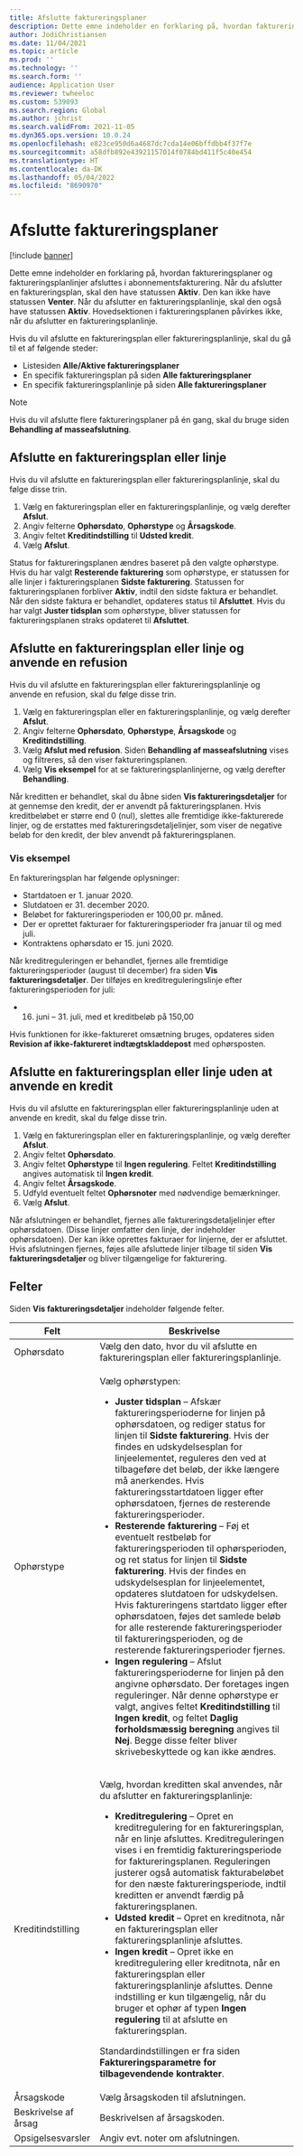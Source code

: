 ```yaml
---
title: Afslutte faktureringsplaner
description: Dette emne indeholder en forklaring på, hvordan faktureringsplaner og faktureringsplanlinjer afsluttes i abonnementsfakturering.
author: JodiChristiansen
ms.date: 11/04/2021
ms.topic: article
ms.prod: ''
ms.technology: ''
ms.search.form: ''
audience: Application User
ms.reviewer: twheeloc
ms.custom: 539093
ms.search.region: Global
ms.author: jchrist
ms.search.validFrom: 2021-11-05
ms.dyn365.ops.version: 10.0.24
ms.openlocfilehash: e823ce950d6a4687dc7cda14e06bffdbb4f37f7e
ms.sourcegitcommit: a58dfb892e43921157014f0784bd411f5c40e454
ms.translationtype: HT
ms.contentlocale: da-DK
ms.lasthandoff: 05/04/2022
ms.locfileid: "8690970"
---
```

# <a name="terminate-billing-schedules"></a>Afslutte faktureringsplaner

[!include [banner](../includes/banner.md)]

Dette emne indeholder en forklaring på, hvordan faktureringsplaner og faktureringsplanlinjer afsluttes i abonnementsfakturering. Når du afslutter en faktureringsplan, skal den have statussen **Aktiv**. Den kan ikke have statussen **Venter**. Når du afslutter en faktureringsplanlinje, skal den også have statussen **Aktiv**. Hovedsektionen i faktureringsplanen påvirkes ikke, når du afslutter en faktureringsplanlinje.

Hvis du vil afslutte en faktureringsplan eller faktureringsplanlinje, skal du gå til et af følgende steder:

- Listesiden **Alle/Aktive faktureringsplaner**
- En specifik faktureringsplan på siden **Alle faktureringsplaner**
- En specifik faktureringsplanlinje på siden **Alle faktureringsplaner**

> [!NOTE]
> Hvis du vil afslutte flere faktureringsplaner på én gang, skal du bruge siden **Behandling af masseafslutning**.

## <a name="terminate-a-billing-schedule-or-line"></a>Afslutte en faktureringsplan eller linje

Hvis du vil afslutte en faktureringsplan eller faktureringsplanlinje, skal du følge disse trin.

1. Vælg en faktureringsplan eller en faktureringsplanlinje, og vælg derefter **Afslut**. 
2. Angiv felterne **Ophørsdato**, **Ophørstype** og **Årsagskode**.
3. Angiv feltet **Kreditindstilling** til **Udsted kredit**.
4. Vælg **Afslut**.

Status for faktureringsplanen ændres baseret på den valgte ophørstype. Hvis du har valgt **Resterende fakturering** som ophørstype, er statussen for alle linjer i faktureringsplanen **Sidste fakturering**. Statussen for faktureringsplanen forbliver **Aktiv**, indtil den sidste faktura er behandlet. Når den sidste faktura er behandlet, opdateres status til **Afsluttet**. Hvis du har valgt **Juster tidsplan** som ophørstype, bliver statussen for faktureringsplanen straks opdateret til **Afsluttet**.

## <a name="terminate-a-billing-schedule-or-line-and-apply-a-refund"></a>Afslutte en faktureringsplan eller linje og anvende en refusion

Hvis du vil afslutte en faktureringsplan eller faktureringsplanlinje og anvende en refusion, skal du følge disse trin.

1. Vælg en faktureringsplan eller en faktureringsplanlinje, og vælg derefter **Afslut**.
2. Angiv felterne **Ophørsdato**, **Ophørstype**, **Årsagskode** og **Kreditindstilling**.
3. Vælg **Afslut med refusion**. Siden **Behandling af masseafslutning** vises og filtreres, så den viser faktureringsplanen.
4. Vælg **Vis eksempel** for at se faktureringsplanlinjerne, og vælg derefter **Behandling**.

Når kreditten er behandlet, skal du åbne siden **Vis faktureringsdetaljer** for at gennemse den kredit, der er anvendt på faktureringsplanen. Hvis kreditbeløbet er større end 0 (nul), slettes alle fremtidige ikke-fakturerede linjer, og de erstattes med faktureringsdetaljelinjer, som viser de negative beløb for den kredit, der blev anvendt på faktureringsplanen.

### <a name="view-example"></a>Vis eksempel

En faktureringsplan har følgende oplysninger:

- Startdatoen er 1. januar 2020.
- Slutdatoen er 31. december 2020.
- Beløbet for faktureringsperioden er 100,00 pr. måned.
- Der er oprettet fakturaer for faktureringsperioder fra januar til og med juli.
- Kontraktens ophørsdato er 15. juni 2020.

Når kreditreguleringen er behandlet, fjernes alle fremtidige faktureringsperioder (august til december) fra siden **Vis faktureringsdetaljer**. Der tilføjes en kreditreguleringslinje efter faktureringsperioden for juli:

- 16. juni – 31. juli, med et kreditbeløb på 150,00

Hvis funktionen for ikke-faktureret omsætning bruges, opdateres siden **Revision af ikke-faktureret indtægtskladdepost** med ophørsposten.

## <a name="terminate-a-billing-schedule-or-line-without-applying-a-credit"></a>Afslutte en faktureringsplan eller linje uden at anvende en kredit

Hvis du vil afslutte en faktureringsplan eller faktureringsplanlinje uden at anvende en kredit, skal du følge disse trin.

1. Vælg en faktureringsplan eller en faktureringsplanlinje, og vælg derefter **Afslut**.
2. Angiv feltet **Ophørsdato**.
3. Angiv feltet **Ophørstype** til **Ingen regulering**. Feltet **Kreditindstilling** angives automatisk til **Ingen kredit**.
3. Angiv feltet **Årsagskode**.
4. Udfyld eventuelt feltet **Ophørsnoter** med nødvendige bemærkninger.
5. Vælg **Afslut**. 

Når afslutningen er behandlet, fjernes alle faktureringsdetaljelinjer efter ophørsdatoen. (Disse linjer omfatter den linje, der indeholder ophørsdatoen). Der kan ikke oprettes fakturaer for linjerne, der er afsluttet. Hvis afslutningen fjernes, føjes alle afsluttede linjer tilbage til siden **Vis faktureringsdetaljer** og bliver tilgængelige for fakturering.

## <a name="fields"></a>Felter

Siden **Vis faktureringsdetaljer** indeholder følgende felter.

| Felt | Beskrivelse |
|-------|-------------| 
| Ophørsdato | Vælg den dato, hvor du vil afslutte en faktureringsplan eller faktureringsplanlinje. |
| Ophørstype | <p>Vælg ophørstypen:</p><ul><li>**Juster tidsplan** – Afskær faktureringsperioderne for linjen på ophørsdatoen, og rediger status for linjen til **Sidste fakturering**. Hvis der findes en udskydelsesplan for linjeelementet, reguleres den ved at tilbageføre det beløb, der ikke længere må anerkendes. Hvis faktureringsstartdatoen ligger efter ophørsdatoen, fjernes de resterende faktureringsperioder.</li><li>**Resterende fakturering** – Føj et eventuelt restbeløb for faktureringsperioden til ophørsperioden, og ret status for linjen til **Sidste fakturering**. Hvis der findes en udskydelsesplan for linjeelementet, opdateres slutdatoen for udskydelsen. Hvis faktureringens startdato ligger efter ophørsdatoen, føjes det samlede beløb for alle resterende faktureringsperioder til faktureringsperioden, og de resterende faktureringsperioder fjernes.</li><li>**Ingen regulering** – Afslut faktureringsperioderne for linjen på den angivne ophørsdato. Der foretages ingen reguleringer. Når denne ophørstype er valgt, angives feltet **Kreditindstilling** til **Ingen kredit**, og feltet **Daglig forholdsmæssig beregning** angives til **Nej**. Begge disse felter bliver skrivebeskyttede og kan ikke ændres.</li></ul> |
| Kreditindstilling | <p>Vælg, hvordan kreditten skal anvendes, når du afslutter en faktureringsplanlinje:</p><ul><li>**Kreditregulering** – Opret en kreditregulering for en faktureringsplan, når en linje afsluttes. Kreditreguleringen vises i en fremtidig faktureringsperiode for faktureringsplanen. Reguleringen justerer også automatisk fakturabeløbet for den næste faktureringsperiode, indtil kreditten er anvendt færdig på faktureringsplanen.</li><li>**Udsted kredit** – Opret en kreditnota, når en faktureringsplan eller faktureringsplanlinje afsluttes.</li><li>**Ingen kredit** – Opret ikke en kreditregulering eller kreditnota, når en faktureringsplan eller faktureringsplanlinje afsluttes. Denne indstilling er kun tilgængelig, når du bruger et ophør af typen **Ingen regulering** til at afslutte en faktureringsplan.</li></ul><p>Standardindstillingen er fra siden **Faktureringsparametre for tilbagevendende kontrakter**.</p> |
| Årsagskode | Vælg årsagskoden til afslutningen. |
| Beskrivelse af årsag | Beskrivelsen af årsagskoden. |
| Opsigelsesvarsler | Angiv evt. noter om afslutningen. |

<!--## Additional information-->
